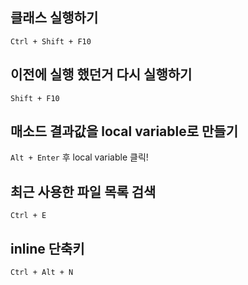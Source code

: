 ## 클래스 실행하기

`Ctrl + Shift + F10`







## 이전에 실행 했던거 다시 실행하기

`Shift + F10`







## 매소드 결과값을 local variable로 만들기

`Alt + Enter` 후 local variable 클릭!





## 최근 사용한 파일 목록 검색

`Ctrl + E`



## inline 단축키

`Ctrl + Alt + N`

